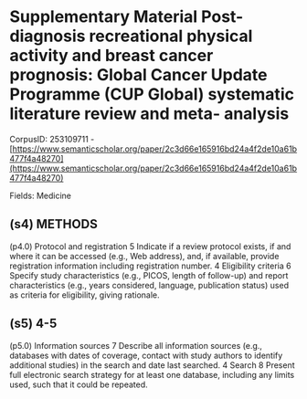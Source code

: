 # Supplementary Material Post-diagnosis recreational physical activity and breast cancer prognosis: Global Cancer Update Programme (CUP Global) systematic literature review and meta- analysis

CorpusID: 253109711 - [https://www.semanticscholar.org/paper/2c3d66e165916bd24a4f2de10a61b477f4a48270](https://www.semanticscholar.org/paper/2c3d66e165916bd24a4f2de10a61b477f4a48270)

Fields: Medicine

## (s4) METHODS
(p4.0) Protocol and registration 5 Indicate if a review protocol exists, if and where it can be accessed (e.g., Web address), and, if available, provide registration information including registration number. 4 Eligibility criteria 6 Specify study characteristics (e.g., PICOS, length of follow-up) and report characteristics (e.g., years considered, language, publication status) used as criteria for eligibility, giving rationale.
## (s5) 4-5
(p5.0) Information sources 7 Describe all information sources (e.g., databases with dates of coverage, contact with study authors to identify additional studies) in the search and date last searched. 4 Search 8 Present full electronic search strategy for at least one database, including any limits used, such that it could be repeated.
